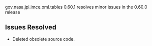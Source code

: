 gov.nasa.jpl.imce.oml.tables 0.60.1 resolves minor issues in the 0.60.0 release

## Issues Resolved

- Deleted obsolete source code.